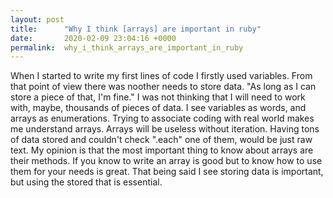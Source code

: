 ```yaml
---
layout: post
title:      "Why I think [arrays] are important in ruby"
date:       2020-02-09 23:04:16 +0000
permalink:  why_i_think_arrays_are_important_in_ruby
---
```



When I started to write my first lines of code I firstly used variables. From that point of view there was noother needs to store data. "As long as I can store a piece of that, I'm fine." I was not thinking that I will need to work with, maybe, thousands of pieces of data.
I see variables as words, and arrays as enumerations. Trying to associate coding with real world makes me understand arrays.
Arrays will be useless without iteration. Having tons of data stored and couldn't check ".each" one of them, would be just raw text.
My opinion is that the most important thing to know about arrays are their methods. If you know to write an array is good but to know how to use them for your needs is great.
That being said I see storing data is important, but using the stored that is essential.
